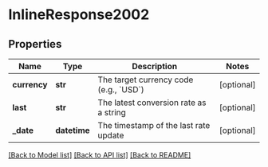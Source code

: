 # InlineResponse2002

## Properties
Name | Type | Description | Notes
------------ | ------------- | ------------- | -------------
**currency** | **str** | The target currency code (e.g., &#x60;USD&#x60;) | [optional] 
**last** | **str** | The latest conversion rate as a string | [optional] 
**_date** | **datetime** | The timestamp of the last rate update | [optional] 

[[Back to Model list]](../README.md#documentation-for-models) [[Back to API list]](../README.md#documentation-for-api-endpoints) [[Back to README]](../README.md)

